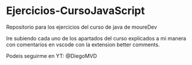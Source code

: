 # Ejercicios-CursoJavaScript
Repositorio para los ejercicios del curso de java de moureDev

Ire subiendo cada uno de los apartados del curso explicados 
a mi manera con comentarios en vscode con la extension better comments.

Podeis seguirme en YT: @DiegoMVD
